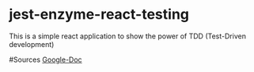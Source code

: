 # jest-enzyme-react-testing
This is a simple react application to show the power of TDD (Test-Driven development) 


#Sources
[Google-Doc](https://docs.google.com/document/d/1t735vFiCETqal9YgdzxrhlwuZoKFTEDMrLXf0aaM7nc/edit#)